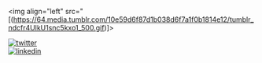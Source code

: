 <img align="left" src="[(https://64.media.tumblr.com/10e59d6f87d1b038d6f7a1f0b1814e12/tumblr_ndcfr4UlkU1snc5kxo1_500.gif)]>

[![twitter](https://img.shields.io/badge/-@gvxnnv-313131?style=flat-square&labelColor=313131&logo=twitter&logoColor=white&color=313131)](https://twitter.com/gvxnnv)  
[![linkedin](https://img.shields.io/badge/-@gianni-313131?style=flat-square&labelColor=313131&logo=LinkedIn&logoColor=white&color=313131)](https://www.linkedin.com/in/giancarlocoelho/)  
